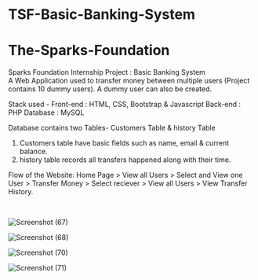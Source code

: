 # TSF-Basic-Banking-System
# The-Sparks-Foundation
Sparks Foundation Internship Project : Basic Banking System  
A Web Application used to transfer money between multiple users (Project contains 10 dummy users). A dummy user can also be created.  

Stack used - 
Front-end : HTML, CSS, Bootstrap & Javascript 
Back-end : PHP 
Database : MySQL   

Database contains two Tables- Customers Table & history Table 
1. Customers table have basic fields such as name, email & current balance. 
2. history table records all transfers happened along with their time.  

Flow of the Website: Home Page > View all Users > Select and View one User > Transfer Money > Select reciever > View all Users > View Transfer History.

<br>

![Screenshot (67)](https://user-images.githubusercontent.com/54938364/161375964-607a3003-006f-4d81-8c61-e7f6f95f7f9b.png)

![Screenshot (68)](https://user-images.githubusercontent.com/54938364/161375975-cbd5b9dd-ccb3-44f3-ac00-f598002f2cd1.png)

![Screenshot (70)](https://user-images.githubusercontent.com/54938364/161375997-978a63e8-0b43-4b05-8969-18509de64a87.png)

![Screenshot (71)](https://user-images.githubusercontent.com/54938364/161925203-7eb1bbeb-5654-47c0-aa81-ca63c662d0b9.png)

